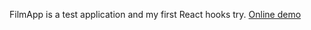 FilmApp is a test application and my first React hooks try. 
[Online demo](https://andreylebedev95.github.io/FilmApp/)
